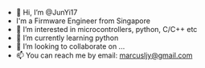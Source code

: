 - 👋 Hi, I’m @JunYi17
- I'm a Firmware Engineer from Singapore
- 👀 I’m interested in microcontrollers, python, C/C++ etc
- 🌱 I’m currently learning python
- 💞️ I’m looking to collaborate on ...
- 📫 You can reach me by email: marcusljy@gmail.com

<!---
JunYi17/JunYi17 is a ✨ special ✨ repository because its `README.md` (this file) appears on your GitHub profile.
You can click the Preview link to take a look at your changes.
--->
